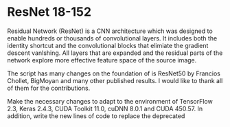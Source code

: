 # ResNet 18-152

Residual Network (ResNet) is a CNN architecture which was designed to enable hundreds or thousands 
of convolutional layers. It includes both the identity shortcut and the convolutional blocks that 
elimiate the gradient descent vanlshing. All layers that are expanded and the residual parts of the 
network explore more effective feature space of the source image. 

The script has many changes on the foundation of is ResNet50 by Francios Chollet, BigMoyan and many 
other published results. I would like to thank all of them for the contributions. 

Make the necessary changes to adapt to the environment of TensorFlow 2.3, Keras 2.4.3, CUDA Toolkit 
11.0, cuDNN 8.0.1 and CUDA 450.57. In addition, write the new lines of code to replace the deprecated 


